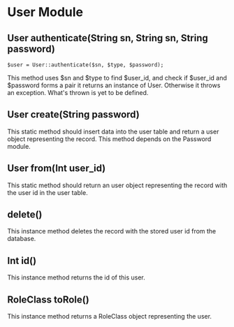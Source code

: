 User Module
===========

User authenticate(String sn, String sn, String password)
--------------------------------------------------------

	$user = User::authenticate($sn, $type, $password);

This method uses $sn and $type to find $user\_id, and check if $user\_id and
$password forms a pair it returns an instance of User. Otherwise it throws an
exception. What's thrown is yet to be defined.

User create(String password)
----------------------------
This static method should insert data into the user table and return a user
object representing the record. This method depends on the Password module.

User from(Int user\_id)
-----------------------
This static method should return an user object representing the record with
the user id in the user table.

delete()
--------
This instance method deletes the record with the stored user id from the
database.

Int id()
--------
This instance method returns the id of this user.

RoleClass toRole()
------------------
This instance method returns a RoleClass object representing the user.
